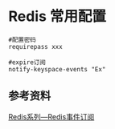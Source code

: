 # Redis 常用配置 #
```shell
#配置密码
requirepass xxx

#expire订阅
notify-keyspace-events "Ex"

```

## 参考资料 ##
[Redis系列—Redis事件订阅](https://blog.csdn.net/u012758088/article/details/77285499)